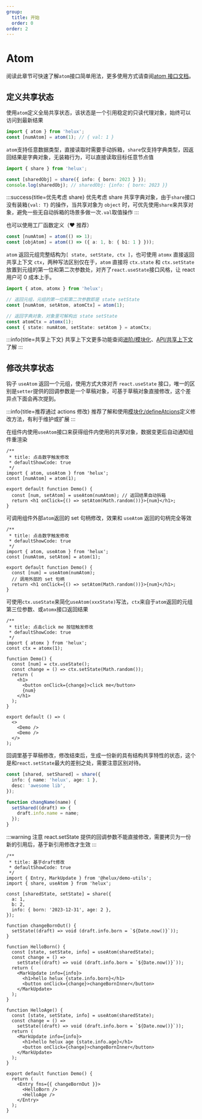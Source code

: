 ```yaml
---
group:
  title: 开始
  order: 0
order: 2
---
```


# Atom

阅读此章节可快速了解`atom`接口简单用法，更多使用方式请查阅[atom 接口文档](/api/base/atom)。

## 定义共享状态

使用`atom`定义全局共享状态，该状态是一个引用稳定的只读代理对象，始终可以访问到最新结果

```ts
import { atom } from 'helux';
const [numAtom] = atom(1); // { val: 1 }
```

`atom`支持任意数据类型，直接读取时需要手动拆箱，`share`仅支持字典类型，因返回结果是字典对象，无装箱行为，可以直接读取目标任意节点值

```ts
import { share } from 'helux';

const [sharedObj] = share({ info: { born: 2023 } });
console.log(sharedObj); // sharedObj: {info: { born: 2023 }}
```

:::success{title=优先考虑 share}
优先考虑 share 共享字典对象，由于`share`接口没有装箱`{val: T}` 的操作，当共享对象为 `object` 时，可优先使用`share`来共享对象，避免一些无自动拆箱的场景多做一次`.val`取值操作
:::

也可以使用工厂函数定义（❤️ 推荐）

```ts
const [numAtom] = atom(() => 1);
const [objAtom] = atom(() => ({ a: 1, b: { b1: 1 } }));
```

`atom` 返回元组完整结构为`[ state, setState, ctx ]`，也可使用 `atomx` 直接返回共享上下文 `ctx`，两种写法区别仅在于，`atom` 直接将 `ctx.state` 和 `ctx.setState` 放置到元组的第一位和第二次参数处，对齐了`react.useState`接口风格，让 react 用户可 0 成本上手。

```ts
import { atom, atomx } from 'helux';

// 返回元组，元组的第一位和第二次参数即是 state setState
const [numAtom, setAtom, atomCtx] = atom(1);

// 返回字典对象，对象里可解构出 state setState
const atomCtx = atomx(1);
const { state: numAtom, setState: setAtom } = atomCtx;
```

:::info{title=共享上下文}
共享上下文更多功能查阅[进阶/模块化](/guide/modular)、[API/共享上下文](api/atom-ctx)了解
:::

## 修改共享状态

钩子 `useAtom` 返回一个元组，使用方式大体对齐 `react.useState` 接口，唯一的区别是`setter`提供的回调参数是一个草稿对象，可基于草稿对象直接修改，这个差异点下面会再次提到。

:::info{title=推荐通过 actions 修改}
推荐了解和使用[模块化/defineAtcions](/guide/modular#defineactions)定义修改方法，有利于维护或扩展
:::

在组件内使用`useAtom`接口来获得组件内使用的共享对象，数据变更后自动通知组件重渲染

```tsx
/**
 * title: 点击数字触发修改
 * defaultShowCode: true
 */
import { atom, useAtom } from 'helux';
const [numAtom] = atom(1);

export default function Demo() {
  const [num, setAtom] = useAtom(numAtom); // 返回结果自动拆箱
  return <h1 onClick={() => setAtom(Math.random())}>{num}</h1>;
}
```

可调用组件外部`atom`返回的 set 句柄修改，效果和 `useAtom` 返回的句柄完全等效

```tsx
/**
 * title: 点击数字触发修改
 * defaultShowCode: true
 */
import { atom, useAtom } from 'helux';
const [numAtom, setAtom] = atom(1);

export default function Demo() {
  const [num] = useAtom(numAtom);
  // 调用外部的 set 句柄
  return <h1 onClick={() => setAtom(Math.random())}>{num}</h1>;
}
```

可使用`ctx.useState`来简化`useAtom(xxxState)`写法，`ctx`来自于`atom`返回的元组第三位参数、或`atomx`接口返回结果

```tsx
/**
 * title: 点击click me 按钮触发修改
 * defaultShowCode: true
 */
import { atomx } from 'helux';
const ctx = atomx(1);

function Demo() {
  const [num] = ctx.useState();
  const change = () => ctx.setState(Math.random());
  return (
    <h1>
      <button onClick={change}>click me</button>
      {num}
    </h1>
  );
}

export default () => (
  <>
    <Demo />
    <Demo />
  </>
);
```

回调里基于草稿修改，修改结束后，生成一份新的具有结构共享特性的状态，这个是和`react.setState`最大的差别之处，需要注意区别对待。

```ts | pure
const [shared, setShared] = share({
  info: { name: 'helux', age: 1 },
  desc: 'awesome lib',
});

function changName(name) {
  setShared((draft) => {
    draft.info.name = name;
  });
}
```

:::warning
注意 react.setState 提供的回调参数不能直接修改，需要拷贝为一份新的引用后，基于新引用修改才生效
:::

```tsx
/**
 * title: 基于draft修改
 * defaultShowCode: true
 */
import { Entry, MarkUpdate } from '@helux/demo-utils';
import { share, useAtom } from 'helux';

const [sharedState, setState] = share({
  a: 1,
  b: 2,
  info: { born: '2023-12-31', age: 2 },
});

function changeBornOut() {
  setState((draft) => void (draft.info.born = `${Date.now()}`));
}

function HelloBorn() {
  const [state, setState, info] = useAtom(sharedState);
  const change = () =>
    setState((draft) => void (draft.info.born = `${Date.now()}`));
  return (
    <MarkUpdate info={info}>
      <h1>hello helux {state.info.born}</h1>
      <button onClick={change}>changeBornInner</button>
    </MarkUpdate>
  );
}

function HelloAge() {
  const [state, setState, info] = useAtom(sharedState);
  const change = () =>
    setState((draft) => void (draft.info.born = `${Date.now()}`));
  return (
    <MarkUpdate info={info}>
      <h1>hello helux age {state.info.age}</h1>
      <button onClick={change}>changeBornInner</button>
    </MarkUpdate>
  );
}

export default function Demo() {
  return (
    <Entry fns={{ changeBornOut }}>
      <HelloBorn />
      <HelloAge />
    </Entry>
  );
}
```
